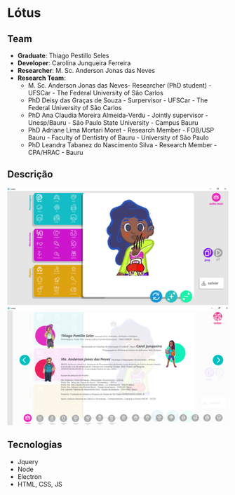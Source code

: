 # Lótus

## Team
* **Graduate**: Thiago Pestillo Seles
* **Developer**: Carolina Junqueira Ferreira
* **Researcher**: M. Sc. Anderson Jonas das Neves
* **Research Team**:
  * M. Sc. Anderson Jonas das Neves- Researcher (PhD student) - UFSCar - The Federal University of São Carlos
  * PhD Deisy das Graças de Souza - Surpervisor - UFSCar - The Federal University of São Carlos
  * PhD Ana Claudia Moreira Almeida-Verdu - Jointly supervisor - Unesp/Bauru -  São Paulo State University - Campus Bauru
  * PhD Adriane Lima Mortari Moret - Research Member  - FOB/USP Bauru - Faculty of Dentistry of Bauru - University of São Paulo
  * PhD Leandra Tabanez do Nascimento Silva - Research Member - CPA/HRAC - Bauru



## Descrição
![inicial](https://github.com/caroljunq/Lotus/blob/master/img/examples/main_page.png "Tela inicial")
![instrucoes](https://github.com/caroljunq/Lotus/blob/master/img/examples/instruction.png "Tela de instruções")

## Tecnologias
* Jquery
* Node
* Electron
* HTML, CSS, JS

